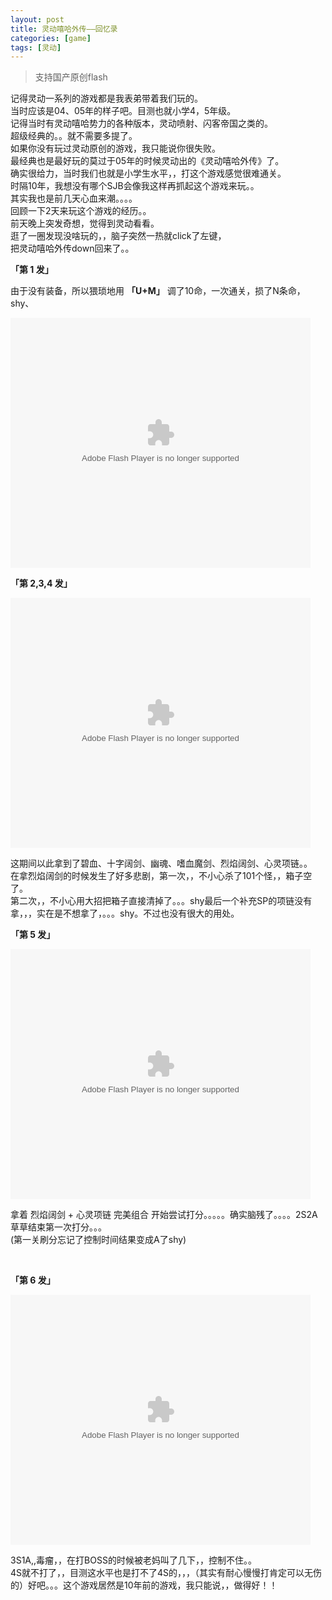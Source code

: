 ```yaml
---
layout: post
title: 灵动嘻哈外传——回忆录
categories: [game]
tags: [灵动]
---
```


> 支持国产原创flash

记得灵动一系列的游戏都是我表弟带着我们玩的。  
当时应该是04、05年的样子吧。目测也就小学4，5年级。  
记得当时有灵动嘻哈势力的各种版本，灵动喷射、闪客帝国之类的。  
超级经典的。。就不需要多提了。  
如果你没有玩过灵动原创的游戏，我只能说你很失败。  
最经典也是最好玩的莫过于05年的时候灵动出的《灵动嘻哈外传》了。  
确实很给力，当时我们也就是小学生水平，，打这个游戏感觉很难通关。  
时隔10年，我想没有哪个SJB会像我这样再抓起这个游戏来玩。。  
其实我也是前几天心血来潮。。。。  
回顾一下2天来玩这个游戏的经历。。  
前天晚上突发奇想，觉得到灵动看看。  
逛了一圈发现没啥玩的，，脑子突然一热就click了左键，  
把灵动嘻哈外传down回来了。。  


**「第 1 发」**  

由于没有装备，所以猥琐地用 **「U+M」** 调了10命，一次通关，损了N条命，shy、  

<embed src="http://www.tudou.com/v/397HmNZfncI/&bid=05&rpid=93225187&resourceId=93225187_05_05_99/v.swf" type="application/x-shockwave-flash" allowscriptaccess="always" allowfullscreen="true" wmode="opaque" width="480" height="400">



**「第 2,3,4 发」**

<embed src="http://www.tudou.com/v/k2cJED2GhRE/&bid=05&rpid=93225187&resourceId=93225187_05_05_99/v.swf" type="application/x-shockwave-flash" allowscriptaccess="always" allowfullscreen="true" wmode="opaque" width="480" height="400">

这期间以此拿到了碧血、十字阔剑、幽魂、嗜血魔剑、烈焰阔剑、心灵项链。。  
在拿烈焰阔剑的时候发生了好多悲剧，第一次，，不小心杀了101个怪，，箱子空了。    
第二次，，不小心用大招把箱子直接清掉了。。。shy最后一个补充SP的项链没有拿，，，实在是不想拿了，。。。shy。不过也没有很大的用处。  




**「第 5 发」**

<embed src="http://www.tudou.com/v/xPW-y0H04wk/&bid=05&rpid=93225187&resourceId=93225187_05_05_99/v.swf" type="application/x-shockwave-flash" allowscriptaccess="always" allowfullscreen="true" wmode="opaque" width="480" height="400">

拿着 烈焰阔剑 + 心灵项链 完美组合 开始尝试打分。。。。。确实脑残了。。。。2S2A草草结束第一次打分。。。  
(第一关刷分忘记了控制时间结果变成A了shy)


<br>

**「第 6 发」**

<embed src="http://www.tudou.com/v/m_Tg5kV9dms/&bid=05&rpid=93225187&resourceId=93225187_05_05_99/v.swf" type="application/x-shockwave-flash" allowscriptaccess="always" allowfullscreen="true" wmode="opaque" width="480" height="400">


3S1A,,毒瘤，，在打BOSS的时候被老妈叫了几下，，控制不住。。  
4S就不打了，，目测这水平也是打不了4S的，，，（其实有耐心慢慢打肯定可以无伤的）好吧。。。这个游戏居然是10年前的游戏，我只能说，，做得好！！  